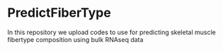 # PredictFiberType
In this repository we upload codes to use for predicting skeletal muscle fibertype composition using bulk RNAseq data
